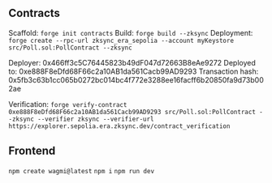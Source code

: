 ## Contracts

Scaffold: `forge init contracts`
Build: `forge build --zksync`
Deployment: `forge create --rpc-url zksync_era_sepolia --account myKeystore src/Poll.sol:PollContract --zksync`

Deployer: 0x466ff3c5C76445823b49dF047d72663B8eAe9272
Deployed to: 0xe888F8eDfd68F66c2a10AB1da561Cacb99AD9293
Transaction hash: 0x5fb3c63b1cc065b0272bc014bc4f772e3288ee16facff6b20850fa9d73b002ae

Verification: `forge verify-contract 0xe888F8eDfd68F66c2a10AB1da561Cacb99AD9293 src/Poll.sol:PollContract --zksync --verifier zksync --verifier-url https://explorer.sepolia.era.zksync.dev/contract_verification`

## Frontend

`npm create wagmi@latest`
`npm i`
`npm run dev`
